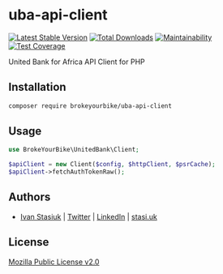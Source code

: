 # uba-api-client

[![Latest Stable Version](https://img.shields.io/github/v/release/brokeyourbike/uba-api-client-php)](https://github.com/brokeyourbike/uba-api-client-php/releases)
[![Total Downloads](https://poser.pugx.org/brokeyourbike/uba-api-client/downloads)](https://packagist.org/packages/brokeyourbike/uba-api-client)
[![Maintainability](https://api.codeclimate.com/v1/badges/a64835e6f2c49e1da492/maintainability)](https://codeclimate.com/github/brokeyourbike/uba-api-client-php/maintainability)
[![Test Coverage](https://api.codeclimate.com/v1/badges/a64835e6f2c49e1da492/test_coverage)](https://codeclimate.com/github/brokeyourbike/uba-api-client-php/test_coverage)

United Bank for Africa API Client for PHP

## Installation

```bash
composer require brokeyourbike/uba-api-client
```

## Usage

```php
use BrokeYourBike\UnitedBank\Client;

$apiClient = new Client($config, $httpClient, $psrCache);
$apiClient->fetchAuthTokenRaw();
```

## Authors
- [Ivan Stasiuk](https://github.com/brokeyourbike) | [Twitter](https://twitter.com/brokeyourbike) | [LinkedIn](https://www.linkedin.com/in/brokeyourbike) | [stasi.uk](https://stasi.uk)

## License
[Mozilla Public License v2.0](https://github.com/brokeyourbike/uba-api-client-php/blob/main/LICENSE)
